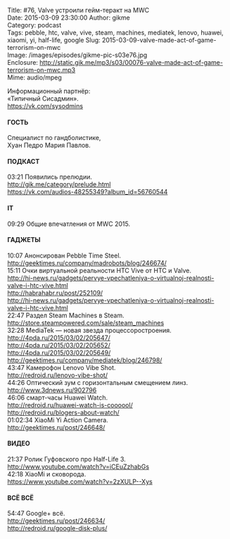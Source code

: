 Title: #76, Valve устроили гейм-теракт на MWC  
Date: 2015-03-09 23:30:00 
Author: gikme  
Category: podcast  
Tags: pebble, htc, valve, vive, steam, machines, mediatek, lenovo, huawei, xiaomi, yi, half-life, google
Slug: 2015-03-09-valve-made-act-of-game-terrorism-on-mwc  
Image: /images/episodes/gikme-pic-s03e76.jpg  
Enclosure: http://static.gik.me/mp3/s03/00076-valve-made-act-of-game-terrorism-on-mwc.mp3  
Mime: audio/mpeg

Информационный партнёр:  
«Типичный Сисадмин».  
<https://vk.com/sysodmins>

#### ГОСТЬ

Специалист по гандболистике,  
Хуан Педро Мария Павлов.

#### ПОДКАСТ

03:21 Появились прелюдии.  
<http://gik.me/category/prelude.html>  
<https://vk.com/audios-48255349?album_id=56760544>

#### IT

09:29 Общие впечатления от MWC 2015.

#### ГАДЖЕТЫ

10:07 Анонсирован Pebble Time Steel.  
<http://geektimes.ru/company/madrobots/blog/246674/>  
15:11 Очки виртуальной реальности HTC Vive от HTC и Valve.  
<http://hi-news.ru/gadgets/pervye-vpechatleniya-o-virtualnoj-realnosti-valve-i-htc-vive.html>  
<http://habrahabr.ru/post/252109/>  
<http://hi-news.ru/gadgets/pervye-vpechatleniya-o-virtualnoj-realnosti-valve-i-htc-vive.html>  
22:47 Раздел Steam Machines в Steam.  
<http://store.steampowered.com/sale/steam_machines>  
32:28 MediaTek — новая звезда процессоростроения.  
<http://4pda.ru/2015/03/02/205647/>  
<http://4pda.ru/2015/03/02/205652/>  
<http://4pda.ru/2015/03/02/205649/>  
<http://geektimes.ru/company/mediatek/blog/246798/>  
43:47 Камерофон Lenovo Vibe Shot.  
<http://redroid.ru/lenovo-vibe-shot/>  
44:26 Оптический зум с горизонтальным смещением линз.   
<http://www.3dnews.ru/902796>  
46:06 смарт-часы Huawei Watch.  
<http://redroid.ru/huawei-watch-is-coooool/>  
<http://redroid.ru/blogers-about-watch/>  
01:02:34 XiaoMi Yi Action Camera.  
<http://geektimes.ru/post/246648/>

#### ВИДЕО

21:37 Ролик Гуфовского про Half-Life 3.  
<http://www.youtube.com/watch?v=iCEuZzhabGs>  
42:18 XiaoMi и сковорода.  
<https://www.youtube.com/watch?v=2zXULP--Xys>

#### ВСЁ ВСЁ

54:47 Google+ всё.  
<http://geektimes.ru/post/246634/>  
<http://redroid.ru/google-disk-plus/>
